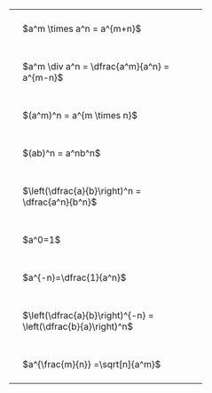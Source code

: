 ---
---

#  
<br>
<style type="text/css">
#T_fcb8c th.col_heading {
  text-align: left;
  font-size: 1em;
}
#T_fcb8c td {
  text-align: left;
  font-size: 1em;
  padding: 1.5em;
}
#T_fcb8c_row0_col0, #T_fcb8c_row1_col0, #T_fcb8c_row2_col0, #T_fcb8c_row3_col0, #T_fcb8c_row4_col0, #T_fcb8c_row5_col0, #T_fcb8c_row6_col0, #T_fcb8c_row7_col0, #T_fcb8c_row8_col0 {
  width: 300px;
  white-space: pre-wrap;
}
</style>
<table id="T_fcb8c">
  <thead>
  </thead>
  <tbody>
    <tr>
      <td id="T_fcb8c_row0_col0" class="data row0 col0" >$a^m \times a^n = a^{m+n}$</td>
    </tr>
    <tr>
      <td id="T_fcb8c_row1_col0" class="data row1 col0" >$a^m \div a^n = \dfrac{a^m}{a^n} = a^{m-n}$</td>
    </tr>
    <tr>
      <td id="T_fcb8c_row2_col0" class="data row2 col0" >$(a^m)^n = a^{m \times n}$</td>
    </tr>
    <tr>
      <td id="T_fcb8c_row3_col0" class="data row3 col0" >$(ab)^n = a^nb^n$</td>
    </tr>
    <tr>
      <td id="T_fcb8c_row4_col0" class="data row4 col0" >$\left(\dfrac{a}{b}\right)^n = \dfrac{a^n}{b^n}$</td>
    </tr>
    <tr>
      <td id="T_fcb8c_row5_col0" class="data row5 col0" >$a^0=1$</td>
    </tr>
    <tr>
      <td id="T_fcb8c_row6_col0" class="data row6 col0" >$a^{-n}=\dfrac{1}{a^n}$</td>
    </tr>
    <tr>
      <td id="T_fcb8c_row7_col0" class="data row7 col0" >$\left(\dfrac{a}{b}\right)^{-n} = \left(\dfrac{b}{a}\right)^n$</td>
    </tr>
    <tr>
      <td id="T_fcb8c_row8_col0" class="data row8 col0" >$a^{\frac{m}{n}} =\sqrt[n]{a^m}$</td>
    </tr>
  </tbody>
</table>
